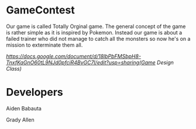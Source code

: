 # GameContest
Our game is called Totally Orginal game. The general concept of the game is rather simple as it is inspired by Pokemon. Instead our game is about a failed trainer who did not manage to catch all the monsters so now he's on a mission to exterminate them all.

*https://docs.google.com/document/d/18lbPbFMSbpH8-TnxfKaGnO60tL9NJd0pfciR4BvGC7I/edit?usp=sharing(Game Design Class)*



# Developers
Aiden Babauta

Grady Allen
